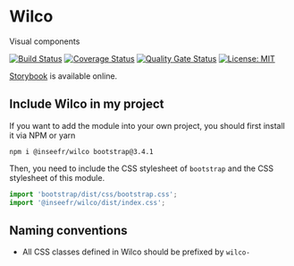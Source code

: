 # Wilco

Visual components

[![Build Status](https://travis-ci.org/InseeFr/Wilco.svg?branch=master)](https://travis-ci.org/inseefr/wilco)
[![Coverage Status](https://coveralls.io/repos/github/InseeFr/Wilco/badge.svg?branch=master)](https://coveralls.io/github/InseeFr/Wilco?branch=master)
[![Quality Gate Status](https://sonarcloud.io/api/project_badges/measure?project=InseeFr_Wilco&metric=alert_status)](https://sonarcloud.io/dashboard?id=InseeFr_Wilco)
[![License: MIT](https://img.shields.io/badge/License-MIT-blue.svg)](https://opensource.org/licenses/MIT)

[Storybook](https://inseefr.github.io/Wilco/storybook) is available online.

## Include Wilco in my project

If you want to add the module into your own project, you should first install it via NPM or yarn

```shell
npm i @inseefr/wilco bootstrap@3.4.1
```

Then, you need to include the CSS stylesheet of `bootstrap` and the CSS stylesheet of this module.

```javascript
import 'bootstrap/dist/css/bootstrap.css';
import '@inseefr/wilco/dist/index.css';
```

## Naming conventions

- All CSS classes defined in Wilco should be prefixed by `wilco-`
